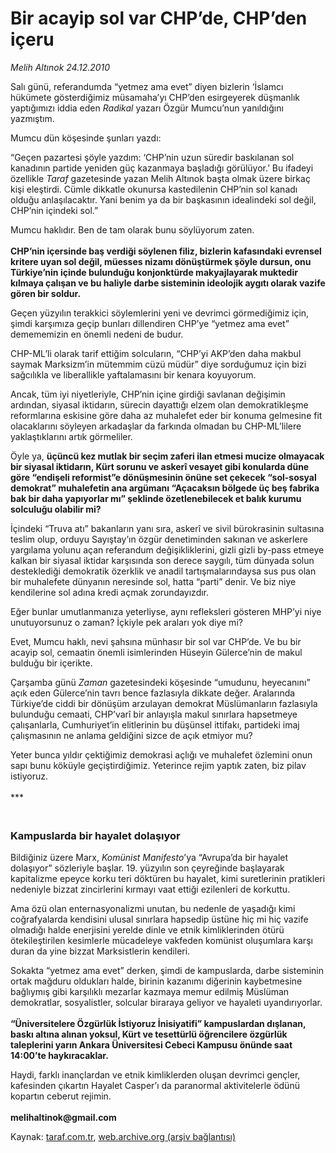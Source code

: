 # Bir acayip sol var CHP’de, CHP’den içeru

*Melih Altınok 24.12.2010*

<div class="yazi"><p>Salı günü, referandumda “yetmez ama evet” diyen bizlerin ‘İslamcı hükümete gösterdiğimiz müsamaha’yı CHP’den esirgeyerek düşmanlık yaptığımızı iddia eden <i>Radikal</i> yazarı Özgür Mumcu’nun yanıldığını yazmıştım. </p>
<p>Mumcu dün köşesinde şunları yazdı:</p>
<p>“Geçen pazartesi şöyle yazdım: ‘CHP’nin uzun süredir baskılanan sol kanadının partide yeniden güç kazanmaya başladığı görülüyor.’ Bu ifadeyi özellikle <i>Taraf</i> gazetesinde yazan Melih Altınok başta olmak üzere birkaç kişi eleştirdi. Cümle dikkatle okunursa kastedilenin CHP’nin sol kanadı olduğu anlaşılacaktır. Yani benim ya da bir başkasının idealindeki sol değil, CHP’nin içindeki sol.” </p>
<p>Mumcu haklıdır. Ben de tam olarak bunu söylüyorum zaten.<br/><br/><b>CHP’nin içersinde baş verdiği söylenen filiz, bizlerin kafasındaki evrensel kritere uyan sol değil, müesses nizamı dönüştürmek şöyle dursun, onu Türkiye’nin içinde bulunduğu konjonktürde makyajlayarak muktedir kılmaya çalışan ve bu haliyle darbe sisteminin ideolojik aygıtı olarak vazife gören bir soldur. </b></p>
<p>Geçen yüzyılın terakkici söylemlerini yeni ve devrimci görmediğimiz için, şimdi karşımıza geçip bunları dillendiren CHP’ye “yetmez ama evet” demememizin en önemli nedeni de budur.</p>
<p>CHP-ML’li olarak tarif ettiğim solcuların, “CHP’yi AKP’den daha makbul saymak Marksizm’in mütemmim cüzü müdür” diye sorduğumuz için bizi sağcılıkla ve liberallikle yaftalamasını bir kenara koyuyorum. </p>
<p>Ancak, tüm iyi niyetleriyle, CHP’nin içine girdiği savlanan değişimin ardından, siyasal iktidarın, sürecin dayattığı elzem olan demokratikleşme reformlarına eskisine göre daha az muhalefet eder bir konuma gelmesine fit olacaklarını söyleyen arkadaşlar da farkında olmadan bu CHP-ML’lilere yaklaştıklarını artık görmeliler. </p>
<p>Öyle ya, <b>üçüncü kez mutlak bir seçim zaferi ilan etmesi mucize olmayacak bir siyasal iktidarın, Kürt sorunu ve askerî vesayet gibi konularda düne göre “endişeli reformist”e dönüşmesinin önüne set çekecek “sol-sosyal demokrat” muhalefetin ana argümanı “Açacaksın bölgede üç beş fabrika bak bir daha yapıyorlar mı” şeklinde özetlenebilecek et balık kurumu solculuğu olabilir mi?</b> </p>
<p>İçindeki “Truva atı” bakanların yanı sıra, askerî ve sivil bürokrasinin sultasına teslim olup, orduyu Sayıştay’ın özgür denetiminden sakınan ve askerlere yargılama yolunu açan referandum değişikliklerini, gizli gizli by-pass etmeye kalkan bir siyasal iktidar karşısında son derece saygılı, tüm dünyada solun desteklediği demokratik özerklik ve anadil tartışmalarındaysa sus pus olan bir muhalefete dünyanın neresinde sol, hatta “parti” denir. Ve biz niye kendilerine sol adına kredi açmak zorundayızdır.</p>
<p>Eğer bunlar umutlanmanıza yeterliyse, aynı refleksleri gösteren MHP’yi niye unutuyorsunuz o zaman? İçkiyle pek araları yok diye mi?</p>
<p>Evet, Mumcu haklı, nevi şahsına münhasır bir sol var CHP’de. Ve bu bir acayip sol, cemaatin önemli isimlerinden Hüseyin Gülerce’nin de makul bulduğu bir içerikte.</p>
<p>Çarşamba günü <i>Zaman</i> gazetesindeki köşesinde “umudunu, heyecanını” açık eden Gülerce’nin tavrı bence fazlasıyla dikkate değer. Aralarında Türkiye’de ciddi bir dönüşüm arzulayan demokrat Müslümanların fazlasıyla bulunduğu cemaati, CHP’varî bir anlayışla makul sınırlara hapsetmeye çalışanlarla, Cumhuriyet’in elitlerinin bu düşünsel ittifakı, partideki imaj çalışmasının ne anlama geldiğini sizce de açık etmiyor mu?</p>
<p>Yeter bunca yıldır çektiğimiz demokrasi açlığı ve muhalefet özlemini onun sapı bunu köküyle geçiştirdiğimiz. Yeterince rejim yaptık zaten, biz pilav istiyoruz.<br/><br/>***</p>
<p></p>
<h3><br/>Kampuslarda bir hayalet dolaşıyor</h3>
<p>Bildiğiniz üzere Marx, <i>Komünist Manifesto</i>’ya “Avrupa’da bir hayalet dolaşıyor” sözleriyle başlar. 19. yüzyılın son çeyreğinde başlayarak kapitalizme epeyce korku teri döktüren bu hayalet, kimi suretlerinin pratikleri nedeniyle bizzat zincirlerini kırmayı vaat ettiği ezilenleri de korkuttu. </p>
<p>Ama özü olan enternasyonalizmi unutan, bu nedenle de yaşadığı kimi coğrafyalarda kendisini ulusal sınırlara hapsedip üstüne hiç mi hiç vazife olmadığı halde enerjisini yerelde dinle ve etnik kimliklerinden ötürü ötekileştirilen kesimlerle mücadeleye vakfeden komünist oluşumlara karşı duran da yine bizzat Marksistlerin kendileri.</p>
<p>Sokakta “yetmez ama evet” derken, şimdi de kampuslarda, darbe sisteminin ortak mağduru oldukları halde, birinin kazanımı diğerinin kaybetmesine bağlıymış gibi karşılıklı mezarlar kazmaya memur edilmiş Müslüman demokratlar, sosyalistler, solcular biraraya geliyor ve hayaleti uyandırıyorlar. <br/><br/><b>“Üniversitelere Özgürlük İstiyoruz İnisiyatifi” kampuslardan dışlanan, baskı altına alınan yoksul, Kürt ve tesettürlü öğrencilere özgürlük taleplerini yarın Ankara Üniversitesi Cebeci Kampusu önünde saat 14:00’te haykıracaklar. </b></p>
<p>Haydi, farklı inançlardan ve etnik kimliklerden oluşan devrimci gençler, kafesinden çıkartın Hayalet Casper’ı da paranormal aktivitelerle ödünü kopartın ceberut rejimin.<br/><br/><b>melihaltinok@gmail.com</b></p>
</div>

Kaynak: [taraf.com.tr](http://www.taraf.com.tr/melih-altinok/makale-bir-acayip-sol-var-chp-de-chp-den-iceru.htm), [web.archive.org (arşiv bağlantısı)](http://web.archive.org/web/20131114022228/http://www.taraf.com.tr/melih-altinok/makale-bir-acayip-sol-var-chp-de-chp-den-iceru.htm)
